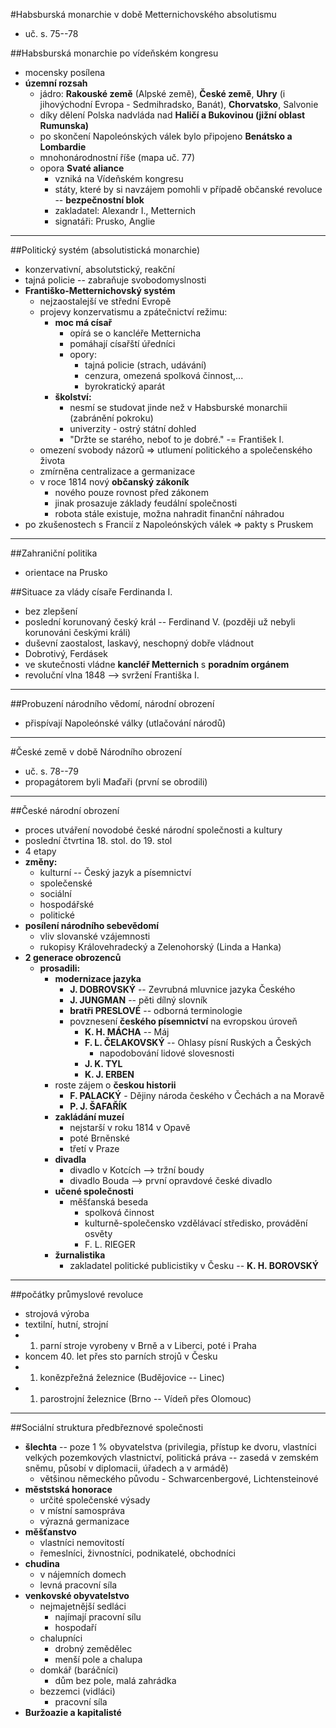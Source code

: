 #Habsburská monarchie v době Metternichovského absolutismu
- uč. s. 75--78

##Habsburská monarchie po vídeňském kongresu
- mocensky posílena
- **územní rozsah**
	- jádro: **Rakouské země** (Alpské země), **České země**, **Uhry** (i jihovýchodní Evropa - Sedmihradsko, Banát), **Chorvatsko**, Salvonie
	- díky dělení Polska nadvláda nad **Haličí a Bukovinou (jižní oblast Rumunska)**
	- po skončení Napoleónských válek bylo připojeno **Benátsko a Lombardie**
	- mnohonárodnostní říše (mapa uč. 77)
	- opora **Svaté aliance**
		- vzniká na Vídeňském kongresu
		- státy, které by si navzájem pomohli v případě občanské revoluce -- **bezpečnostní blok**
		- zakladatel: Alexandr I., Metternich
		- signatáři: Prusko, Anglie
---
##Politický systém (absolutistická monarchie)
- konzervativní, absolutstický, reakční
- tajná policie -- zabraňuje svobodomyslnosti
- **Františko-Metternichovský systém**
	- nejzaostalejší ve střední Evropě
	- projevy konzervatismu a zpátečnictví režimu:
		- **moc má císař**
			- opírá se o kancléře Metternicha
			- pomáhají císařští úředníci
			- opory:
				- tajná policie (strach, udávání)
				- cenzura, omezená spolková činnost,...
				- byrokratický aparát
		- **školství:**
			- nesmí se studovat jinde než v Habsburské monarchii (zabránění pokroku)
			- univerzity - ostrý státní dohled
			- "Držte se starého, neboť to je dobré." -= František I.
	- omezení svobody názorů => utlumení politického a společenského života
	- zmírněna centralizace a germanizace
	- v roce 1814 nový **občanský zákoník**
		- nového pouze rovnost před zákonem
		- jinak prosazuje základy feudální společnosti
		- robota stále existuje, možna nahradit finanční náhradou
- po zkušenostech s Francií z Napoleónských válek => pakty s Pruskem
---
##Zahraniční politika
- orientace na Prusko

##Situace za vlády císaře Ferdinanda I.
- bez zlepšení
- poslední korunovaný český král -- Ferdinand V. (později už nebyli korunováni českými králi)
- duševní zaostalost, laskavý, neschopný dobře vládnout
- Dobrotivý, Ferdásek
- ve skutečnosti vládne **kancléř Metternich** s **poradním orgánem**
- revoluční vlna 1848 --> svržení Františka I.
---
##Probuzení národního vědomí, národní obrození
- přispívají Napoleónské války (utlačování národů)
- - -
#České země v době Národního obrození
- uč. s. 78--79
- propagátorem byli Maďaři (první se obrodili)
---
##České národní obrození
- proces utváření novodobé české národní společnosti a kultury
- poslední čtvrtina 18. stol. do 19. stol
- 4 etapy
- **změny:**
	- kulturní -- Český jazyk a písemnictví
	- společenské
	- sociální
	- hospodářské
	- politické
- **posílení národního sebevědomí**
	- vliv slovanské vzájemnosti
	- rukopisy Královehradecký a Zelenohorský (Linda a Hanka)
- **2 generace obrozenců**
	- **prosadili:**
		- **modernizace jazyka**
			- **J. DOBROVSKÝ** -- Zevrubná mluvnice jazyka Českého
			- **J. JUNGMAN** -- pěti dílný slovník
			- **bratři PRESLOVÉ** -- odborná terminologie
			- povznesení **českého písemnictví** na evropskou úroveň
				- **K. H. MÁCHA** -- Máj
				- **F. L. ČELAKOVSKÝ** -- Ohlasy písní Ruských a Českých
					- napodobování lidové slovesnosti
				- **J. K. TYL**
				- **K. J. ERBEN**
		- roste zájem o **českou historii**
			- **F. PALACKÝ** - Dějiny národa českého v Čechách a na Moravě
			- **P. J. ŠAFAŘÍK**
		- **zakládání muzeí**
			- nejstarší v roku 1814 v Opavě
			- poté Brněnské
			- třetí v Praze
		- **divadla**
			- divadlo v Kotcích --> tržní boudy
			- divadlo Bouda --> první opravdové české divadlo
		- **učené společnosti**
			- měšťanská beseda
				- spolková činnost
				- kulturně-společensko vzdělávací středisko, provádění osvěty
				- F. L. RIEGER
		- **žurnalistika**
			- zakladatel politické publicistiky v Česku -- **K. H. BOROVSKÝ**
---
##počátky průmyslové revoluce
- strojová výroba
- textilní, hutní, strojní
- 1. parní stroje vyrobeny v Brně a v Liberci, poté i Praha
- koncem 40. let přes sto parních strojů v Česku
- 1. konězpřežná železnice (Budějovice -- Linec)
- 1. parostrojní železnice (Brno -- Vídeň přes Olomouc)
---
##Sociální struktura předbřeznové společnosti
- **šlechta** -- poze 1 % obyvatelstva (privilegia, přístup ke dvoru, vlastníci velkých pozemkových vlastnictví, politická práva -- zasedá v zemském sněmu, působí v diplomacii, úřadech a v armádě)
	- většinou německého původu - Schwarcenbergové, Lichtensteinové
- **měststská honorace**
	- určité společenské výsady
	- v místní samospráva
	- výrazná germanizace
- **měšťanstvo**
	- vlastníci nemovitostí
	- řemeslníci, živnostníci, podnikatelé, obchodníci
- **chudina**
	- v nájemních domech
	- levná pracovní síla
- **venkovské obyvatelstvo**
	- nejmajetnější sedláci
		- najímají pracovní sílu
		- hospodaří
	- chalupníci
		- drobný zemědělec
		- menší pole a chalupa
	- domkář (baráčníci)
		- dům bez pole, malá zahrádka
	- bezzemci (vidláci)
		- pracovní síla
- **Buržoazie a kapitalisté**